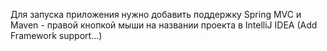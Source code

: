 Для запуска приложения нужно добавить поддержку Spring MVC и Maven - правой кнопкой мыши на названии проекта в IntelliJ IDEA (Add Framework support...)
